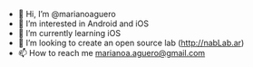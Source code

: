 - 👋 Hi, I’m @marianoaguero
- 👀 I’m interested in Android and iOS
- 🌱 I’m currently learning iOS
- 💞️ I’m looking to create an open source lab (http://nabLab.ar)
- 📫 How to reach me marianoa.aguero@gmail.com

<!---
marianoaguero/marianoaguero is a ✨ special ✨ repository because its `README.md` (this file) appears on your GitHub profile.
You can click the Preview link to take a look at your changes.
--->
